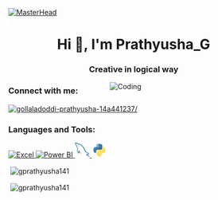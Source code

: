 [![MasterHead](https://img.freepik.com/premium-photo/big-data-analytics-illustration-dark-background_488220-9906.jpg?w=1060)](https://rishavchanda.io)
<h1 align="center">Hi 👋, I'm Prathyusha_G</h1>
<h3 align="center">Creative in logical way</h3>
<img align="right" alt="Coding" width="300" src="https://miro.medium.com/max/1360/1*IRGHmiGsa16stedQvIaZfw.gif">

<h3 align="left">Connect with me:</h3>
<p align="left">
<a href="https://linkedin.com/in/gollaladoddi-prathyusha-14a441237/" target="blank"><img align="center" src="https://raw.githubusercontent.com/rahuldkjain/github-profile-readme-generator/master/src/images/icons/Social/linked-in-alt.svg" alt="gollaladoddi-prathyusha-14a441237/" height="30" width="30" /></a>
</p>

<h3 align="left">Languages and Tools:</h3>
<p align="left">
  <!-- Excel -->
  <a href="https://www.microsoft.com/en-us/microsoft-365/excel" target="_blank" rel="noreferrer">
    <img src="https://upload.wikimedia.org/wikipedia/commons/thumb/7/73/Microsoft_Excel_2013-2019_logo.svg/512px-Microsoft_Excel_2013-2019_logo.svg.png" alt="Excel" width="30" height="30"/>
  </a>
  
  <!-- Power BI -->
  <a href="https://powerbi.microsoft.com/" target="_blank" rel="noreferrer">
    <img src="https://upload.wikimedia.org/wikipedia/commons/c/cf/New_Power_BI_Logo.svg" alt="Power BI" width="30" height="30"/>
  </a>

  <!-- SQL -->
  <a href="https://www.mysql.com/" target="_blank" rel="noreferrer">
    <img src="https://raw.githubusercontent.com/devicons/devicon/master/icons/mysql/mysql-original.svg" alt="SQL" width="30" height="30"/>
  </a>
  
  <!-- Python -->
  <a href="https://www.python.org" target="_blank" rel="noreferrer">
    <img src="https://raw.githubusercontent.com/devicons/devicon/master/icons/python/python-original.svg" alt="Python" width="30" height="30"/>
  </a>
</p>


<p>&nbsp;<img align="center" src="https://github-readme-stats.vercel.app/api?username=gprathyusha141&show_icons=true&locale=en" alt="gprathyusha141" /></p>

<p>&nbsp;<img align="center" src="https://github-readme-streak-stats.herokuapp.com/?user=gprathyusha141&" alt="gprathyusha141" /></p>
